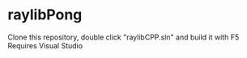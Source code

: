 # raylibPong

Clone this repository, double click "raylibCPP.sln" and build it with F5<br>
Requires Visual Studio
